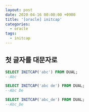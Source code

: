 ```yaml
---
layout: post
date: 2020-04-16 00:00:00 +0900
title: '[oracle] initcap'
categories:
  - oracle
tags:
  - initcap
---
```


## 첫 글자를 대문자로

```sql
SELECT INITCAP('abc') FROM DUAL;
--Abc

SELECT INITCAP('abc de') FROM DUAL;
--Abc De

SELECT INITCAP('abc_de') FROM DUAL;
--Abc_De
```
